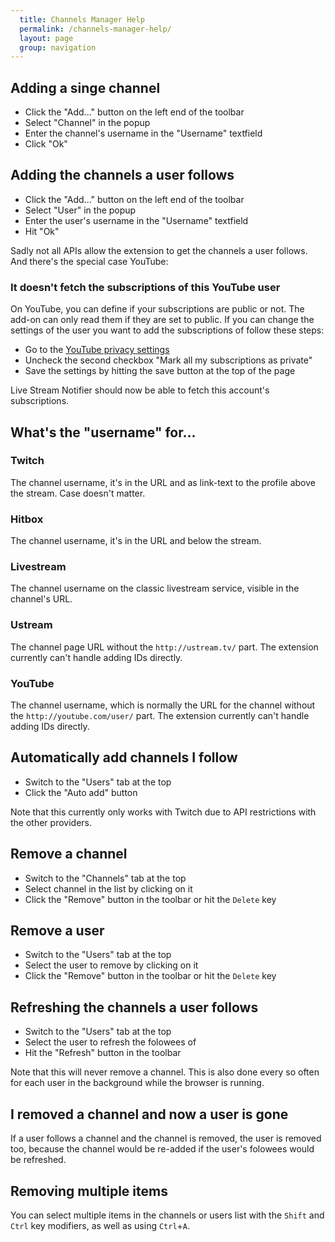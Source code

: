 ```yaml
---
  title: Channels Manager Help
  permalink: /channels-manager-help/
  layout: page
  group: navigation
---
```

## Adding a singe channel
 - Click the "Add..." button on the left end of the toolbar
 - Select "Channel" in the popup
 - Enter the channel's username in the "Username" textfield
 - Click "Ok"

## Adding the channels a user follows
 - Click the "Add..." button on the left end of the toolbar
 - Select "User" in the popup
 - Enter the user's username in the "Username" textfield
 - Hit "Ok"

Sadly not all APIs allow the extension to get the channels a user follows. And there's the special case YouTube:

### It doesn't fetch the subscriptions of this YouTube user
On YouTube, you can define if your subscriptions are public or not. The add-on can only read them if they are set to public.
If you can change the settings of the user you want to add the subscriptions of follow these steps:

 - Go to the [YouTube privacy settings](https://www.youtube.com/account_privacy)
 - Uncheck the second checkbox "Mark all my subscriptions as private"
 - Save the settings by hitting the save button at the top of the page

Live Stream Notifier should now be able to fetch this account's subscriptions.

## What's the "username" for...

### Twitch
The channel username, it's in the URL and as link-text to the profile above the stream. Case doesn't matter.

### Hitbox
The channel username, it's in the URL and below the stream.

### Livestream
The channel username on the classic livestream service, visible in the channel's URL.

### Ustream
The channel page URL without the `http://ustream.tv/` part. The extension currently can't handle adding IDs directly.

### YouTube
The channel username, which is normally the URL for the channel without the `http://youtube.com/user/` part. The extension currently can't handle adding IDs directly.

## Automatically add channels I follow
 - Switch to the "Users" tab at the top
 - Click the "Auto add" button

Note that this currently only works with Twitch due to API restrictions with the other providers.

## Remove a channel
 - Switch to the "Channels" tab at the top
 - Select channel in the list by clicking on it
 - Click the "Remove" button in the toolbar or hit the `Delete` key

## Remove a user
 - Switch to the "Users" tab at the top
 - Select the user to remove by clicking on it
 - Click the "Remove" button in the toolbar or hit the `Delete` key

## Refreshing the channels a user follows
 - Switch to the "Users" tab at the top
 - Select the user to refresh the folowees of
 - Hit the "Refresh" button in the toolbar

Note that this will never remove a channel. This is also done every so often for each user in the background while the browser is running.

## I removed a channel and now a user is gone
If a user follows a channel and the channel is removed, the user is removed too, because the channel would be re-added if the user's folowees would be refreshed.

## Removing multiple items
You can select multiple items in the channels or users list with the `Shift` and `Ctrl` key modifiers, as well as using `Ctrl`+`A`.

